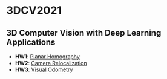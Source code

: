 # 3DCV2021

## **3D Computer Vision with Deep Learning Applications**

* **HW1**: [Planar Homography ](https://github.com/Andychen3558/3DCV2021/tree/main/hw1)
* **HW2**: [Camera Relocalization](https://github.com/Andychen3558/3DCV2021/tree/main/hw2)
* **HW3**: [Visual Odometry](https://github.com/Andychen3558/3DCV2021/tree/main/hw3)

  

